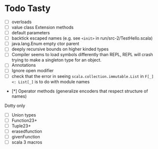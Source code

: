 # Todo Tasty

- [ ] overloads
- [ ] value class Extension methods
- [ ] default parameters
- [ ] backtick escaped names (e.g. see `<init>` in run/src-2/TestHello.scala)
- [ ] java.lang.Enum empty ctor parent
- [ ] deeply recursive bounds on higher kinded types
- [ ] Compiler seems to load symbols differently than REPL, REPL will crash trying to make a singleton type for an object.
- [ ] Annotations
- [ ] Ignore open modifier
- [ ] check that the error in seeing `scala.collection.immutable.List` in `F[_] <: List[_]` is to do with module names
- [*] Operator methods (generalize encoders that respect structure of names)

Dotty only

- [ ] Union types
- [ ] Function23+
- [ ] Tuple23+
- [ ] erasedfunction
- [ ] givenFunction
- [ ] scala 3 macros
